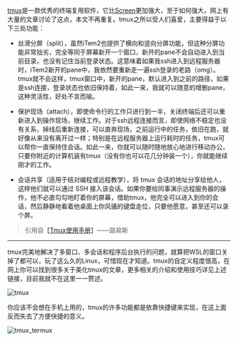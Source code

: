 [tmux](https://github.com/tmux/tmux)是一款优秀的终端复用软件，它比[Screen](https://www.runoob.com/linux/linux-comm-screen.html)更加强大，至于如何强大，网上有大量的文章讨论了这点，本文不再重复。tmux之所以受人们喜爱，主要得益于以下三处功能：

- 丝滑分屏（split），虽然iTem2也提供了横向和竖向分屏功能，但这种分屏功能非常拙劣，完全等同于屏幕新开一个窗口，新开的pane不会自动进入到当前目录，也没有记住当前登录状态。这意味着如果我ssh进入到远程服务器时，iTem2新开的pane中，我依然要重新走一遍ssh登录的老路（omg）。tmux就不会这样，tmux窗口中，新开的pane，默认进入到之前的路径，如果是ssh连接，登录状态也依旧保持着，如此一来，我就可以随意的增删pane，这种灵活性，好处不言而喻。

- 保护现场（attach），即使命令行的工作只进行到一半，关闭终端后还可以重新进入到操作现场，继续工作。对于ssh远程连接而言，即使网络不稳定也没有关系，掉线后重新连接，可以直奔现场，之前运行中的任务，依旧在跑，就好像从来没有离开过一样；特别是在远程服务器上运行耗时的任务，tmux可以帮你一直保持住会话。如此一来，你就可以随时随地放心地进行移动办公，只要你附近的计算机装有tmux（没有你也可以花几分钟装一个），你就能继续刚才的工作。

- 会话共享（适用于结对编程或远程教学），将 tmux 会话的地址分享给他人，这样他们就可以通过 SSH 接入该会话。如果你要给同事演示远程服务器的操作，他不必直勾勾地盯着你的屏幕，借助tmux，他完全可以进入到你的会话，然后静静地看着他桌面上你风骚的键盘走位，只要他愿意，甚至还可以录个屏。

> 引用自【[Tmux使用手册](http://louiszhai.github.io/2017/09/30/tmux/)】——路易斯

----

tmux完美地解决了多窗口、多会话和程序后台执行的问题，就算把WSL的窗口关掉了都可以，玩了这么久的Linux，可惜现在才知道。tmux的自定义程度很高，在网上你可以找到很多关于美化tmux的文章，更多相关的介绍和使用技巧详见上述链接，目前我就不在这里一一赘述。

![tmux](https://cdn.jsdelivr.net/gh/Keanu-42/myCDN@main/Gnome使用细节/tmux.gif)

你应该不会想在手机上用的，tmux的许多功能都是依靠快捷键来实现，在这上面反而失去了方便快捷的意义。

![tmux_termux](https://cdn.jsdelivr.net/gh/Keanu-42/myCDN@main/Gnome使用细节/Shell_20220218-103825-277.png)